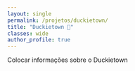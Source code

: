 ```yaml
---
layout: single
permalink: /projetos/duckietown/
title: "Duckietown 🦆"
classes: wide
author_profile: true
---
```


Colocar informações sobre o Duckietown